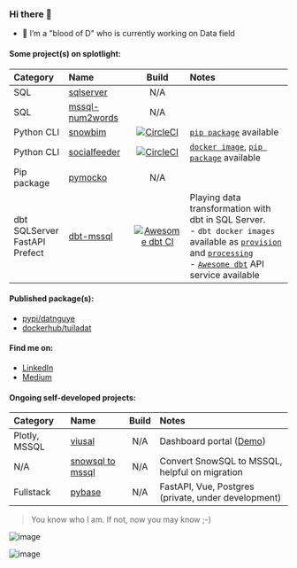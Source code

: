 ### Hi there 👋

- 🔭 I’m a "blood of D" who is currently working on Data field 


#### Some project(s) on splotlight:
| Category          |      Name            | Build | Notes                       |
|:------------------|:---------------------|:-----:|:----------------------------|
| SQL |[sqlserver](https://github.com/datnguye/SQL-Server)| N/A | |
| SQL |[mssql-num2words](https://github.com/datnguye/mssql-num2words)| N/A | |
| Python CLI | [snowbim](https://github.com/datnguye/snowbim) | [![CircleCI](https://circleci.com/gh/datnguye/snowbim.svg?style=svg)](https://github.com/datnguye/snowbim#readme)| [`pip package`](https://pypi.org/project/snowbim/) available|
| Python CLI | [socialfeeder](https://github.com/datnguye/socialfeeder) | [![CircleCI](https://circleci.com/gh/datnguye/socialfeeder.svg?style=svg)](https://github.com/datnguye/socialfeeder#readme)| [`docker image`](https://hub.docker.com/repository/docker/tuiladat/socialfeeder), [`pip package`](https://pypi.org/project/socialfeeder/) available|
| Pip package | [pymocko](https://github.com/datnguye/pymocko) | N/A | |
| dbt<br />SQLServer<br />FastAPI<br />Prefect| [dbt-mssql](https://github.com/datnguye/dbt-mssql) | [![Awesome dbt CI](https://github.com/datnguye/dbt-mssql/actions/workflows/di-awesome-dbt.yml/badge.svg?branch=main)](https://github.com/datnguye/dbt-mssql/actions/workflows/di-awesome-dbt.yml) | Playing data transformation with dbt in SQL Server.<br />- `dbt docker images` available as [`provision`](https://hub.docker.com/repository/docker/tuiladat/dbt-mssql-provision) and [`processing`](https://hub.docker.com/repository/docker/tuiladat/dbt-mssql-processing)<br />- [`Awesome dbt`](https://hub.docker.com/repository/docker/tuiladat/awesome-dbt) API service available|


#### Published package(s):
- [pypi/datnguye](https://pypi.org/user/datnguye/)
- [dockerhub/tuiladat](https://hub.docker.com/u/tuiladat)


#### Find me on:
 - [LinkedIn](https://www.linkedin.com/in/tuiladat/)
 - [Medium](https://datnguyen-it09.medium.com/)


#### Ongoing self-developed projects:

| Category          |      Name            | Build | Notes                       |
|:------------------|:---------------------|:-----:|:----------------------------|
| Plotly, MSSQL | [viusal](https://github.com/datnguye/dashboard-power655) | N/A | Dashboard portal ([Demo](https://visual.dataresto.net/power655-stats-dashboard)) |
| N/A | [snowsql to mssql](https://github.com/datnguye/snowflake2mssql) | N/A | Convert SnowSQL to MSSQL, helpful on migration |
| Fullstack | [pybase](https://github.com/datnguye/pybase) | N/A | FastAPI, Vue, Postgres (private, under development) |



> You know who I am. If not, now you may know ;-) 


![image](https://github-readme-stats.vercel.app/api/top-langs/?username=datnguye)

![image](https://github-readme-stats.vercel.app/api?username=datnguye&show_icons=true&show_icons=true&theme=buefy&count_private=true&cache_seconds=1800&line_height=24)
